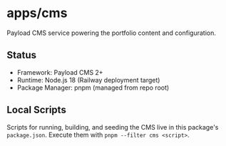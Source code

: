 # apps/cms

Payload CMS service powering the portfolio content and configuration.

## Status

- Framework: Payload CMS 2+
- Runtime: Node.js 18 (Railway deployment target)
- Package Manager: pnpm (managed from repo root)

## Local Scripts

Scripts for running, building, and seeding the CMS live in this package's `package.json`. Execute them with `pnpm --filter cms <script>`.
